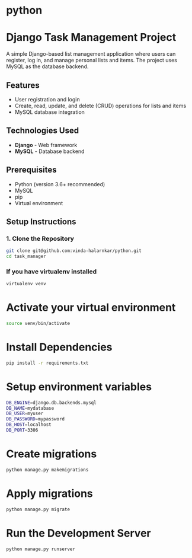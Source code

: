 # python

# Django Task Management Project

A simple Django-based list management application where users can register, log in, and manage personal lists and items. The project uses MySQL as the database backend.

## Features

- User registration and login
- Create, read, update, and delete (CRUD) operations for lists and items
- MySQL database integration

## Technologies Used

- **Django** - Web framework
- **MySQL** - Database backend

## Prerequisites

- Python (version 3.6+ recommended)
- MySQL
- pip
- Virtual environment

## Setup Instructions

### 1. Clone the Repository

```bash
git clone git@github.com:vinda-halarnkar/python.git
cd task_manager
```

### If you have virtualenv installed
```bash
virtualenv venv
```

# Activate your virtual environment
```bash
source venv/bin/activate
```

# Install Dependencies
```bash
pip install -r requirements.txt
```

# Setup environment variables
```bash
DB_ENGINE=django.db.backends.mysql
DB_NAME=mydatabase
DB_USER=myuser
DB_PASSWORD=mypassword
DB_HOST=localhost
DB_PORT=3306
```

# Create migrations
```bash
python manage.py makemigrations
```

# Apply migrations
```bash
python manage.py migrate
```

# Run the Development Server
```bash
python manage.py runserver
```




